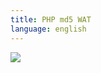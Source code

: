 ```yaml
---
title: PHP md5 WAT
language: english
---
```


<a href="/images/wat/php.png" class="fresco center" data-fresco-group="thumbnail" data-fresco-options="ui: 'inside', thumbnails: false"><img src="/previews/wat/php.png"/></a>